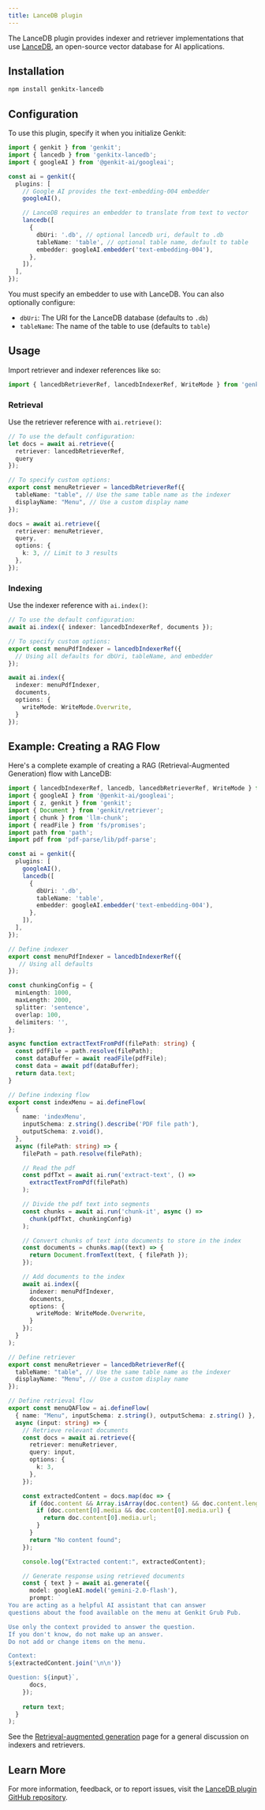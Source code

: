 ```yaml
---
title: LanceDB plugin
---
```


The LanceDB plugin provides indexer and retriever implementations that use [LanceDB](https://lancedb.com/), an open-source vector database for AI applications.

## Installation

```bash
npm install genkitx-lancedb
```

## Configuration

To use this plugin, specify it when you initialize Genkit:

```ts
import { genkit } from 'genkit';
import { lancedb } from 'genkitx-lancedb';
import { googleAI } from '@genkit-ai/googleai';

const ai = genkit({
  plugins: [
    // Google AI provides the text-embedding-004 embedder
    googleAI(),

    // LanceDB requires an embedder to translate from text to vector
    lancedb([
      {
        dbUri: '.db', // optional lancedb uri, default to .db
        tableName: 'table', // optional table name, default to table
        embedder: googleAI.embedder('text-embedding-004'),
      },
    ]),
  ],
});
```

You must specify an embedder to use with LanceDB. You can also optionally configure:

- `dbUri`: The URI for the LanceDB database (defaults to `.db`)
- `tableName`: The name of the table to use (defaults to `table`)

## Usage

Import retriever and indexer references like so:

```ts
import { lancedbRetrieverRef, lancedbIndexerRef, WriteMode } from 'genkitx-lancedb';
```

### Retrieval

Use the retriever reference with `ai.retrieve()`:

```ts
// To use the default configuration:
let docs = await ai.retrieve({ 
  retriever: lancedbRetrieverRef, 
  query 
});

// To specify custom options:
export const menuRetriever = lancedbRetrieverRef({
  tableName: "table", // Use the same table name as the indexer
  displayName: "Menu", // Use a custom display name
});

docs = await ai.retrieve({ 
  retriever: menuRetriever, 
  query,
  options: { 
    k: 3, // Limit to 3 results
  },
});
```

### Indexing

Use the indexer reference with `ai.index()`:

```ts
// To use the default configuration:
await ai.index({ indexer: lancedbIndexerRef, documents });

// To specify custom options:
export const menuPdfIndexer = lancedbIndexerRef({
  // Using all defaults for dbUri, tableName, and embedder
});

await ai.index({ 
  indexer: menuPdfIndexer, 
  documents,
  options: {
    writeMode: WriteMode.Overwrite,
  }
});
```

## Example: Creating a RAG Flow

Here's a complete example of creating a RAG (Retrieval-Augmented Generation) flow with LanceDB:

```ts
import { lancedbIndexerRef, lancedb, lancedbRetrieverRef, WriteMode } from 'genkitx-lancedb';
import { googleAI } from '@genkit-ai/googleai';
import { z, genkit } from 'genkit';
import { Document } from 'genkit/retriever';
import { chunk } from 'llm-chunk';
import { readFile } from 'fs/promises';
import path from 'path';
import pdf from 'pdf-parse/lib/pdf-parse';

const ai = genkit({
  plugins: [
    googleAI(),
    lancedb([
      {
        dbUri: '.db',
        tableName: 'table',
        embedder: googleAI.embedder('text-embedding-004'),
      },
    ]),
  ],
});

// Define indexer
export const menuPdfIndexer = lancedbIndexerRef({
   // Using all defaults
});

const chunkingConfig = {
  minLength: 1000,
  maxLength: 2000,
  splitter: 'sentence',
  overlap: 100,
  delimiters: '',
};

async function extractTextFromPdf(filePath: string) {
  const pdfFile = path.resolve(filePath);
  const dataBuffer = await readFile(pdfFile);
  const data = await pdf(dataBuffer);
  return data.text;
}

// Define indexing flow
export const indexMenu = ai.defineFlow(
  {
    name: 'indexMenu',
    inputSchema: z.string().describe('PDF file path'),
    outputSchema: z.void(),
  },
  async (filePath: string) => {
    filePath = path.resolve(filePath);

    // Read the pdf
    const pdfTxt = await ai.run('extract-text', () =>
      extractTextFromPdf(filePath)
    );

    // Divide the pdf text into segments
    const chunks = await ai.run('chunk-it', async () =>
      chunk(pdfTxt, chunkingConfig)
    );

    // Convert chunks of text into documents to store in the index
    const documents = chunks.map((text) => {
      return Document.fromText(text, { filePath });
    });

    // Add documents to the index
    await ai.index({
      indexer: menuPdfIndexer,
      documents,
      options: {
        writeMode: WriteMode.Overwrite,
      }
    });
  }
);

// Define retriever
export const menuRetriever = lancedbRetrieverRef({
  tableName: "table", // Use the same table name as the indexer
  displayName: "Menu", // Use a custom display name
});

// Define retrieval flow
export const menuQAFlow = ai.defineFlow(
  { name: "Menu", inputSchema: z.string(), outputSchema: z.string() },
  async (input: string) => {
    // Retrieve relevant documents
    const docs = await ai.retrieve({
      retriever: menuRetriever,
      query: input,
      options: { 
        k: 3,
      },
    });

    const extractedContent = docs.map(doc => {
      if (doc.content && Array.isArray(doc.content) && doc.content.length > 0) {
        if (doc.content[0].media && doc.content[0].media.url) {
          return doc.content[0].media.url;
        }
      }
      return "No content found";
    });

    console.log("Extracted content:", extractedContent);

    // Generate response using retrieved documents
    const { text } = await ai.generate({
      model: googleAI.model('gemini-2.0-flash'),
      prompt: `
You are acting as a helpful AI assistant that can answer 
questions about the food available on the menu at Genkit Grub Pub.

Use only the context provided to answer the question.
If you don't know, do not make up an answer.
Do not add or change items on the menu.

Context:
${extractedContent.join('\n\n')}

Question: ${input}`,
      docs,
    });
    
    return text;
  }
);
```

See the [Retrieval-augmented generation](/docs/rag) page for a general discussion on indexers and retrievers.

## Learn More

For more information, feedback, or to report issues, visit the [LanceDB plugin GitHub repository](https://github.com/lancedb/genkitx-lancedb).
